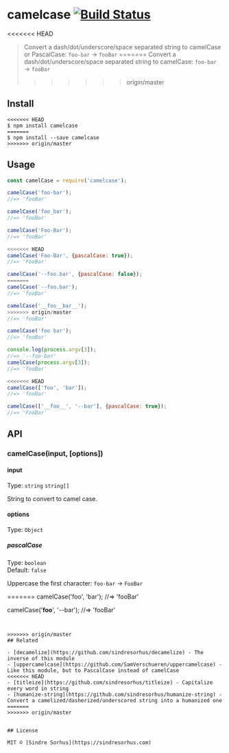 # camelcase [![Build Status](https://travis-ci.org/sindresorhus/camelcase.svg?branch=master)](https://travis-ci.org/sindresorhus/camelcase)

<<<<<<< HEAD
> Convert a dash/dot/underscore/space separated string to camelCase or PascalCase: `foo-bar` → `fooBar`
=======
> Convert a dash/dot/underscore/space separated string to camelCase: `foo-bar` → `fooBar`
>>>>>>> origin/master


## Install

```
<<<<<<< HEAD
$ npm install camelcase
=======
$ npm install --save camelcase
>>>>>>> origin/master
```


## Usage

```js
const camelCase = require('camelcase');

camelCase('foo-bar');
//=> 'fooBar'

camelCase('foo_bar');
//=> 'fooBar'

camelCase('Foo-Bar');
//=> 'fooBar'

<<<<<<< HEAD
camelCase('Foo-Bar', {pascalCase: true});
//=> 'FooBar'

camelCase('--foo.bar', {pascalCase: false});
=======
camelCase('--foo.bar');
//=> 'fooBar'

camelCase('__foo__bar__');
>>>>>>> origin/master
//=> 'fooBar'

camelCase('foo bar');
//=> 'fooBar'

console.log(process.argv[3]);
//=> '--foo-bar'
camelCase(process.argv[3]);
//=> 'fooBar'

<<<<<<< HEAD
camelCase(['foo', 'bar']);
//=> 'fooBar'

camelCase(['__foo__', '--bar'], {pascalCase: true});
//=> 'FooBar'
```


## API

### camelCase(input, [options])

#### input

Type: `string` `string[]`

String to convert to camel case.

#### options

Type: `Object`

##### pascalCase

Type: `boolean`<br>
Default: `false`

Uppercase the first character: `foo-bar` → `FooBar`


=======
camelCase('foo', 'bar');
//=> 'fooBar'

camelCase('__foo__', '--bar');
//=> 'fooBar'
```


>>>>>>> origin/master
## Related

- [decamelize](https://github.com/sindresorhus/decamelize) - The inverse of this module
- [uppercamelcase](https://github.com/SamVerschueren/uppercamelcase) - Like this module, but to PascalCase instead of camelCase
<<<<<<< HEAD
- [titleize](https://github.com/sindresorhus/titleize) - Capitalize every word in string
- [humanize-string](https://github.com/sindresorhus/humanize-string) - Convert a camelized/dasherized/underscored string into a humanized one
=======
>>>>>>> origin/master


## License

MIT © [Sindre Sorhus](https://sindresorhus.com)
